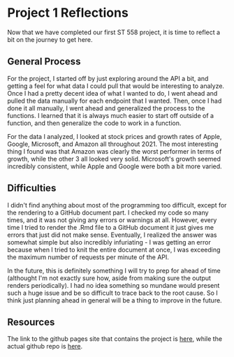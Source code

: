 # Project 1 Reflections

Now that we have completed our first ST 558 project, it is time to reflect a bit on the journey to get here.

## General Process

For the project, I started off by just exploring around the API a bit, and getting a feel for what data I could pull that would be interesting to analyze. Once I had a pretty decent idea of what I wanted to do, I went ahead and pulled the data manually for each endpoint that I wanted. Then, once I had done it all manually, I went ahead and generalized the process to the functions. I learned that it is always much easier to start off outside of a function, and then generalize the code to work in a function.

For the data I analyzed, I looked at stock prices and growth rates of Apple, Google, Microsoft, and Amazon all throughout 2021. The most interesting thing I found was that Amazon was clearly the worst performer in terms of growth, while the other 3 all looked very solid. Microsoft's growth seemed incredibly consistent, while Apple and Google were both a bit more varied.

## Difficulties

I didn't find anything about most of the programming too difficult, except for the rendering to a GitHub document part. I checked my code so many times, and it was not giving any errors or warnings at all. However, every time I tried to render the .Rmd file to a GitHub document it just gives me errors that just did not make sense. Eventually, I realized the answer was somewhat simple but also incredibly infuriating - I was getting an error because when I tried to knit the entire document at once, I was exceeding the maximum number of requests per minute of the API.

In the future, this is definitely something I will try to prep for ahead of time (althought I'm not exactly sure how, aside from making sure the output renders periodically). I had no idea something so mundane would present such a huge issue and be so difficult to trace back to the root cause. So I think just planning ahead in general will be a thing to improve in the future.

## Resources

The link to the github pages site that contains the project is [here](https://jahinic.github.io/ST558/Project1/), while the actual github repo is [here](https://github.com/jahinic/ST558).

